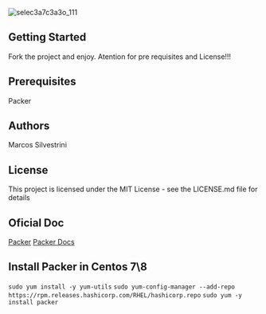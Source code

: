 ![selec3a7c3a3o_111](https://user-images.githubusercontent.com/62715900/117728163-73868e00-b1bf-11eb-90c6-08f2a659576e.png)


## Getting Started

Fork the project and enjoy.
Atention for pre requisites and License!!!

## Prerequisites

Packer

## Authors

Marcos Silvestrini

## License

This project is licensed under the MIT License - see the LICENSE.md file for details

## Oficial Doc

[Packer](https://www.packer.io/)
[Packer Docs](https://www.packer.io/docs)

## Install Packer in Centos 7\8

`sudo yum install -y yum-utils`
`sudo yum-config-manager --add-repo https://rpm.releases.hashicorp.com/RHEL/hashicorp.repo`
`sudo yum -y install packer`
